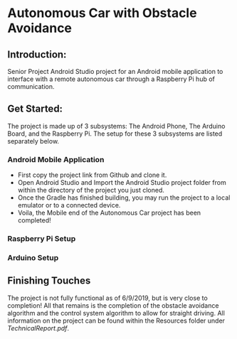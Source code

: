 # Autonomous Car with Obstacle Avoidance 
## Introduction:
Senior Project Android Studio project for an Android mobile application to interface with a remote autonomous car through a Raspberry Pi hub of communication. 
## Get Started: 
The project is made up of 3 subsystems: The Android Phone, The Arduino Board, and the Raspberry Pi. The setup for these 3 subsystems are listed separately below. 
### Android Mobile Application 
* First copy the project link from Github and clone it. 
* Open Android Studio and Import the Android Studio project folder from within the directory of the project you just cloned. 
* Once the Gradle has finished building, you may run the project to a local emulator or to a connected device. 
* Voila, the Mobile end of the Autonomous Car project has been completed! 
### Raspberry Pi Setup

### Arduino Setup

## Finishing Touches
The project is not fully functional as of 6/9/2019, but is very close to completion! All that remains is the completion of the obstacle avoidance algorithm and the control system algorithm to allow for straight driving. All information on the project can be found within the Resources folder under *TechnicalReport.pdf*. 
